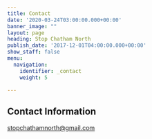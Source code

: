 ```yaml
---
title: Contact
date: '2020-03-24T03:00:00.000+00:00'
banner_image: ""
layout: page
heading: Stop Chatham North
publish_date: '2017-12-01T04:00:00.000+00:00'
show_staff: false
menu:
  navigation:
    identifier: _contact
    weight: 5

---
```

## Contact Information

[stopchathamnorth@gmail.com](mailto:stopchathamnorth@gmail.com)
